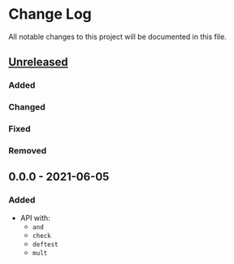 # Change Log

All notable changes to this project will be documented in this file.



## [Unreleased]

### Added

### Changed

### Fixed

### Removed



## 0.0.0 - 2021-06-05

### Added

- API with:
    - `and`
    - `check`
    - `deftest`
    - `mult`



[Unreleased]:  https://github.com/io.helins/mprop/compare/0.0.0...HEAD
[0.0.0]: https://github.com/io.helins/mprop/releases/tag/0.0.0
